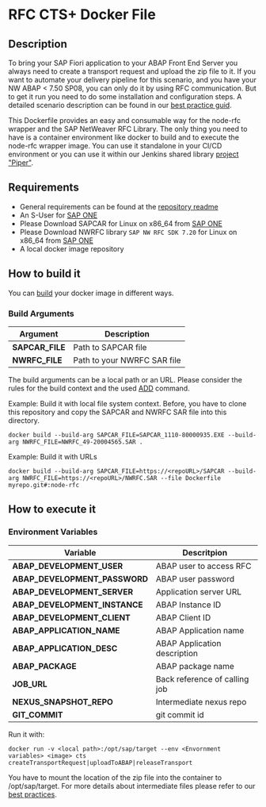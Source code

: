 # RFC CTS+ Docker File
## Description
To bring your SAP Fiori application to your ABAP Front End Server you always need to create a transport request and upload the zip file to it. If you want to automate your delivery pipeline for this scenario, and you have your NW ABAP < 7.50 SP08, you can only do it by using RFC communication. But to get it run you need to do some installation and configuration steps.
A detailed scenario description can be found in our [best practice guid][bestpractice].

This Dockerfile provides an easy and consumable way for the node-rfc wrapper and the SAP NetWeaver RFC Library. The only thing you need to have is a container environment like docker to build and to execute the node-rfc wrapper image. You can use it standalone in your CI/CD environment or you can use it within our Jenkins shared library [project "Piper"][piper].

## Requirements

* General requirements can be found at the [repository readme][general]
* An S-User for [SAP ONE][sapone]
* Please Download SAPCAR for Linux on x86_64 from [SAP ONE][sapone]
* Please Download NWRFC library ```SAP NW RFC SDK 7.20``` for Linux on x86_64 from [SAP ONE][sapone]
* A local docker image repository

## How to build it

You can [build][dockerbuild] your docker image in different ways. 

### Build Arguments
| Argument | Description |
| ---------| ------------|
| **SAPCAR_FILE** |Path to SAPCAR file |
| **NWRFC_FILE** | Path to your NWRFC SAR file |

The build arguments can be a local path or an URL. Please consider the rules for the build context and the used [ADD][dockerbuildadd] command.

Example: Build it with local file system context. Before, you have to clone this repository and copy the SAPCAR and  NWRFC SAR file
into this directory.
```
docker build --build-arg SAPCAR_FILE=SAPCAR_1110-80000935.EXE --build-arg NWRFC_FILE=NWRFC_49-20004565.SAR .
```

Example: Build it with URLs
```
docker build --build-arg SAPCAR_FILE=https://<repoURL>/SAPCAR --build-arg NWRFC_FILE=https://<repoURL>/NWRFC.SAR --file Dockerfile myrepo.git#:node-rfc
```

## How to execute it

### Environment Variables
| Variable | Descritpion |
| -------- | ----------- |
| **ABAP_DEVELOPMENT_USER** | ABAP user to access RFC |
| **ABAP_DEVELOPMENT_PASSWORD** | ABAP user password  |
| **ABAP_DEVELOPMENT_SERVER** | Application server URL |
| **ABAP_DEVELOPMENT_INSTANCE** | ABAP Instance ID |
| **ABAP_DEVELOPMENT_CLIENT** | ABAP Client ID |
| **ABAP_APPLICATION_NAME** | ABAP Application name |
| **ABAP_APPLICATION_DESC** | ABAP Application description |
| **ABAP_PACKAGE** | ABAP package name |
| **JOB_URL**      |  Back reference of calling job |
| **NEXUS_SNAPSHOT_REPO** | Intermediate nexus repo |
| **GIT_COMMIT** | git commit id |

Run it with:

```
docker run -v <local path>:/opt/sap/target --env <Envornment variables> <image> cts createTransportRequest|uploadToABAP|releaseTransport
```
You have to mount the location of the zip file into the container to /opt/sap/target. For more details about intermediate files please refer to our [best practices][bestpractice].

[piper]: https://sap.github.io/jenkins-library/
[noderfc]: https://sap.github.io/node-rfc/install.html
[sapone]: https://launchpad.support.sap.com/
[bestpractice]: https://developers.sap.com/tutorials/ci-best-practices-fiori-abap.html
[general]: https://github.com/SAP/devops-docker-images/blob/master/README.md
[dockerbuild]: https://docs.docker.com/engine/reference/commandline/build/
[dockerbuildadd]: https://docs.docker.com/engine/reference/builder/#add
[dockerrun]: https://docs.docker.com/engine/reference/run/
